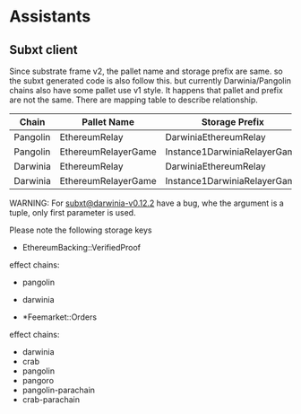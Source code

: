 Assistants
===

## Subxt client

Since substrate frame v2, the pallet name and storage prefix are same. so the
subxt generated code is also follow this. but currently Darwinia/Pangolin chains
also have some pallet use v1 style. It happens that pallet and prefix are not
the same. There are mapping table to describe relationship.

| Chain    | Pallet Name                  | Storage Prefix                        |
| -------- |------------------------------|---------------------------------------|
| Pangolin | EthereumRelay                | DarwiniaEthereumRelay                 |
| Pangolin | EthereumRelayerGame          | Instance1DarwiniaRelayerGame          |
| Darwinia | EthereumRelay                | DarwiniaEthereumRelay                 |
| Darwinia | EthereumRelayerGame          | Instance1DarwiniaRelayerGame          |

WARNING:
For [subxt@darwinia-v0.12.2](https://github.com/darwinia-network/subxt/tree/darwinia-v0.12.2)
have a bug, whe the argument is a tuple, only first parameter is used.

Please note the following storage keys

- EthereumBacking::VerifiedProof

effect chains:
- pangolin
- darwinia


- *Feemarket::Orders

effect chains:
- darwinia
- crab
- pangolin
- pangoro
- pangolin-parachain
- crab-parachain
